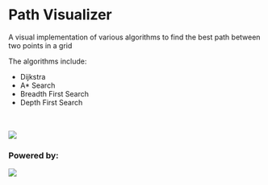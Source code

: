 <h1>Path Visualizer</h1>
<p>A visual implementation of various algorithms to find the best path between two points in a grid</p>
<p>The algorithms include:</p>
<ul>
  <li>Dijkstra</li>
  <li>A* Search</li>
  <li>Breadth First Search</li>
  <li>Depth First Search</li>
</ul>
<br />
<br />
<img src="https://i.imgur.com/wh6P57K.jpg"/>
<h3>Powered by:</h3>
<img src="https://i.imgur.com/dcII2om.jpg"/>
